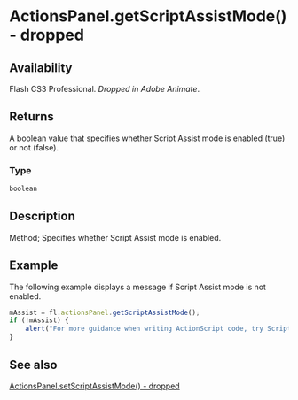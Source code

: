 # ActionsPanel.getScriptAssistMode() - dropped

## Availability

Flash CS3 Professional. *Dropped in Adobe Animate*.

## Returns

A boolean value that specifies whether Script Assist mode is enabled (true) or not (false).

### Type

```typescript
boolean
```

## Description

Method; Specifies whether Script Assist mode is enabled.

## Example

The following example displays a message if Script Assist mode is not enabled.

```javascript
mAssist = fl.actionsPanel.getScriptAssistMode();
if (!mAssist) {
    alert("For more guidance when writing ActionScript code, try Script Assist mode");
}
```

## See also

[ActionsPanel.setScriptAssistMode() - dropped](../ActionsPanel_object/ActionsPanel6.md)
